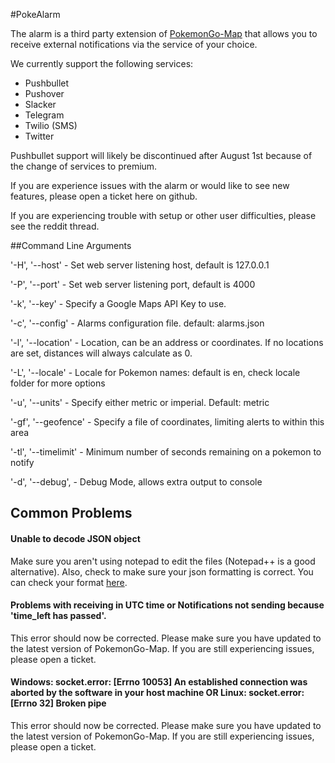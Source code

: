 #PokeAlarm

The alarm is a third party extension of [PokemonGo-Map](https://github.com/PokemonGoMap/PokemonGo-Map) that allows you to receive external notifications via the service of your choice.

We currently support the following services:
* Pushbullet
* Pushover
* Slacker
* Telegram
* Twilio (SMS)
* Twitter

Pushbullet support will likely be discontinued after August 1st because of the change of services to premium. 

If you are experience issues with the alarm or would like to see new features, please open a ticket here on github. 

If you are experiencing trouble with setup or other user difficulties, please see the reddit thread.

##Command Line Arguments

'-H', '--host' - Set web server listening host, default is 127.0.0.1  

'-P', '--port' - Set web server listening port, default is 4000  

'-k', '--key' - Specify a Google Maps API Key to use.

'-c', '--config' - Alarms configuration file. default: alarms.json

'-l', '--location' - Location, can be an address or coordinates. If no locations are set, distances will always calculate as 0. 

'-L', '--locale' - Locale for Pokemon names: default is en, check locale folder for more options 

'-u', '--units' - Specify either metric or imperial. Default: metric

'-gf', '--geofence' - Specify a file of coordinates, limiting alerts to within this area

'-tl', '--timelimit' - Minimum number of seconds remaining on a pokemon to notify

'-d', '--debug', - Debug Mode, allows extra output to console   

## Common Problems

#### Unable to decode JSON object

Make sure you aren't using notepad to edit the files (Notepad++ is a good alternative). Also, check to make sure your json formatting is correct. You can check your format [here](http://www.jsoneditoronline.org/).

#### Problems with receiving in UTC time or Notifications not sending because 'time_left has passed'.

This error should now be corrected. Please make sure you have updated to the latest version of PokemonGo-Map. If you are still experiencing issues, please open a ticket. 

#### Windows: socket.error: [Errno 10053] An established connection was aborted by the software in your host machine OR Linux: socket.error: [Errno 32] Broken pipe

This error should now be corrected. Please make sure you have updated to the latest version of PokemonGo-Map. If you are still experiencing issues, please open a ticket.


